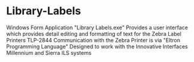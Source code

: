 # Library-Labels
Windows Form Application "Library Labels.exe"
Provides a user interface which provides detail editing and formatting of text for the Zebra Label Printers TLP-2844
Communication with the Zebra Printer is via "Eltron Programming Language"
Designed to work with the Innovative Interfaces Millennium and Sierra ILS systems
